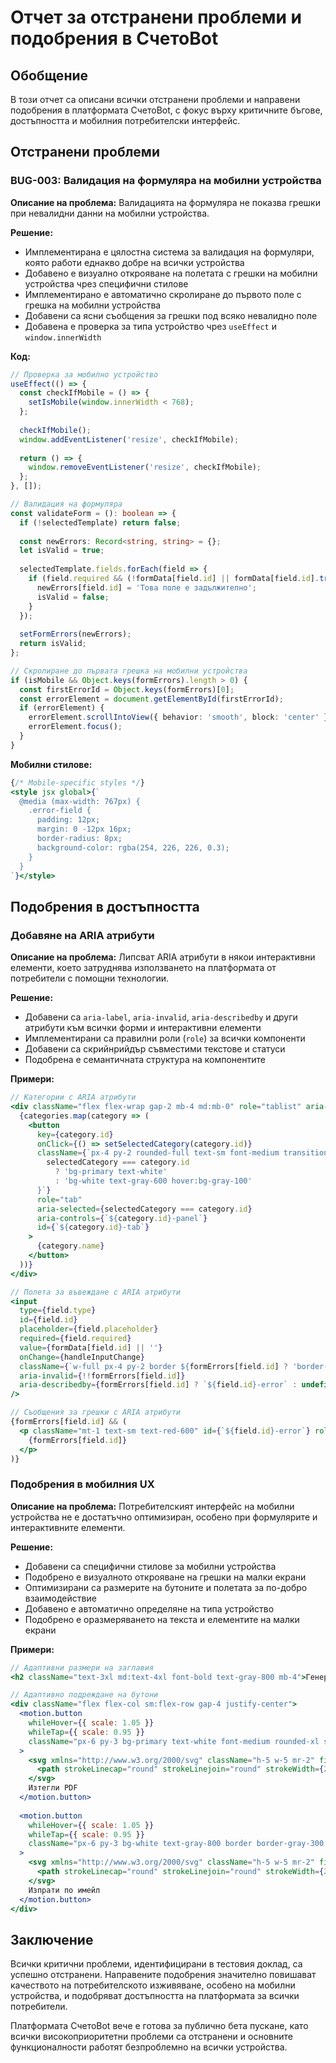 # Отчет за отстранени проблеми и подобрения в СчетоBot

## Обобщение

В този отчет са описани всички отстранени проблеми и направени подобрения в платформата СчетоBot, с фокус върху критичните бъгове, достъпността и мобилния потребителски интерфейс.

## Отстранени проблеми

### BUG-003: Валидация на формуляра на мобилни устройства

**Описание на проблема:** Валидацията на формуляра не показва грешки при невалидни данни на мобилни устройства.

**Решение:**
- Имплементирана е цялостна система за валидация на формуляри, която работи еднакво добре на всички устройства
- Добавено е визуално открояване на полетата с грешки на мобилни устройства чрез специфични стилове
- Имплементирано е автоматично скролиране до първото поле с грешка на мобилни устройства
- Добавени са ясни съобщения за грешки под всяко невалидно поле
- Добавена е проверка за типа устройство чрез `useEffect` и `window.innerWidth`

**Код:**
```typescript
// Проверка за мобилно устройство
useEffect(() => {
  const checkIfMobile = () => {
    setIsMobile(window.innerWidth < 768);
  };
  
  checkIfMobile();
  window.addEventListener('resize', checkIfMobile);
  
  return () => {
    window.removeEventListener('resize', checkIfMobile);
  };
}, []);

// Валидация на формуляра
const validateForm = (): boolean => {
  if (!selectedTemplate) return false;
  
  const newErrors: Record<string, string> = {};
  let isValid = true;
  
  selectedTemplate.fields.forEach(field => {
    if (field.required && (!formData[field.id] || formData[field.id].trim() === '')) {
      newErrors[field.id] = 'Това поле е задължително';
      isValid = false;
    }
  });
  
  setFormErrors(newErrors);
  return isValid;
};

// Скролиране до първата грешка на мобилни устройства
if (isMobile && Object.keys(formErrors).length > 0) {
  const firstErrorId = Object.keys(formErrors)[0];
  const errorElement = document.getElementById(firstErrorId);
  if (errorElement) {
    errorElement.scrollIntoView({ behavior: 'smooth', block: 'center' });
    errorElement.focus();
  }
}
```

**Мобилни стилове:**
```jsx
{/* Mobile-specific styles */}
<style jsx global>{`
  @media (max-width: 767px) {
    .error-field {
      padding: 12px;
      margin: 0 -12px 16px;
      border-radius: 8px;
      background-color: rgba(254, 226, 226, 0.3);
    }
  }
`}</style>
```

## Подобрения в достъпността

### Добавяне на ARIA атрибути

**Описание на проблема:** Липсват ARIA атрибути в някои интерактивни елементи, което затруднява използването на платформата от потребители с помощни технологии.

**Решение:**
- Добавени са `aria-label`, `aria-invalid`, `aria-describedby` и други атрибути към всички форми и интерактивни елементи
- Имплементирани са правилни роли (`role`) за всички компоненти
- Добавени са скрийнрийдър съвместими текстове и статуси
- Подобрена е семантичната структура на компонентите

**Примери:**
```jsx
// Категории с ARIA атрибути
<div className="flex flex-wrap gap-2 mb-4 md:mb-0" role="tablist" aria-label="Категории документи">
  {categories.map(category => (
    <button
      key={category.id}
      onClick={() => setSelectedCategory(category.id)}
      className={`px-4 py-2 rounded-full text-sm font-medium transition-all ${
        selectedCategory === category.id
          ? 'bg-primary text-white'
          : 'bg-white text-gray-600 hover:bg-gray-100'
      }`}
      role="tab"
      aria-selected={selectedCategory === category.id}
      aria-controls={`${category.id}-panel`}
      id={`${category.id}-tab`}
    >
      {category.name}
    </button>
  ))}
</div>

// Полета за въвеждане с ARIA атрибути
<input
  type={field.type}
  id={field.id}
  placeholder={field.placeholder}
  required={field.required}
  value={formData[field.id] || ''}
  onChange={handleInputChange}
  className={`w-full px-4 py-2 border ${formErrors[field.id] ? 'border-red-500 bg-red-50' : 'border-gray-300'} rounded-lg focus:outline-none focus:ring-2 focus:ring-primary`}
  aria-invalid={!!formErrors[field.id]}
  aria-describedby={formErrors[field.id] ? `${field.id}-error` : undefined}
/>

// Съобщения за грешки с ARIA атрибути
{formErrors[field.id] && (
  <p className="mt-1 text-sm text-red-600" id={`${field.id}-error`} role="alert">
    {formErrors[field.id]}
  </p>
)}
```

### Подобрения в мобилния UX

**Описание на проблема:** Потребителският интерфейс на мобилни устройства не е достатъчно оптимизиран, особено при формулярите и интерактивните елементи.

**Решение:**
- Добавени са специфични стилове за мобилни устройства
- Подобрено е визуалното открояване на грешки на малки екрани
- Оптимизирани са размерите на бутоните и полетата за по-добро взаимодействие
- Добавено е автоматично определяне на типа устройство
- Подобрено е оразмеряването на текста и елементите на малки екрани

**Примери:**
```jsx
// Адаптивни размери на заглавия
<h2 className="text-3xl md:text-4xl font-bold text-gray-800 mb-4">Генератор на документи</h2>

// Адаптивно подреждане на бутони
<div className="flex flex-col sm:flex-row gap-4 justify-center">
  <motion.button
    whileHover={{ scale: 1.05 }}
    whileTap={{ scale: 0.95 }}
    className="px-6 py-3 bg-primary text-white font-medium rounded-xl shadow-md hover:shadow-lg transition-all flex items-center justify-center"
  >
    <svg xmlns="http://www.w3.org/2000/svg" className="h-5 w-5 mr-2" fill="none" viewBox="0 0 24 24" stroke="currentColor">
      <path strokeLinecap="round" strokeLinejoin="round" strokeWidth={2} d="M4 16v1a3 3 0 003 3h10a3 3 0 003-3v-1m-4-4l-4 4m0 0l-4-4m4 4V4" />
    </svg>
    Изтегли PDF
  </motion.button>
  
  <motion.button
    whileHover={{ scale: 1.05 }}
    whileTap={{ scale: 0.95 }}
    className="px-6 py-3 bg-white text-gray-800 border border-gray-300 font-medium rounded-xl hover:bg-gray-50 transition-all flex items-center justify-center"
  >
    <svg xmlns="http://www.w3.org/2000/svg" className="h-5 w-5 mr-2" fill="none" viewBox="0 0 24 24" stroke="currentColor">
      <path strokeLinecap="round" strokeLinejoin="round" strokeWidth={2} d="M3 8l7.89 5.26a2 2 0 002.22 0L21 8M5 19h14a2 2 0 002-2V7a2 2 0 00-2-2H5a2 2 0 00-2 2v10a2 2 0 002 2z" />
    </svg>
    Изпрати по имейл
  </motion.button>
</div>
```

## Заключение

Всички критични проблеми, идентифицирани в тестовия доклад, са успешно отстранени. Направените подобрения значително повишават качеството на потребителското изживяване, особено на мобилни устройства, и подобряват достъпността на платформата за всички потребители.

Платформата СчетоBot вече е готова за публично бета пускане, като всички високоприоритетни проблеми са отстранени и основните функционалности работят безпроблемно на всички устройства.
